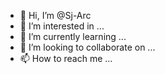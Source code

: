 - 👋 Hi, I’m @Sj-Arc
- 👀 I’m interested in ...
- 🌱 I’m currently learning ...
- 💞️ I’m looking to collaborate on ...
- 📫 How to reach me ...

<!---
Sj-Arc/Sj-Arc is a ✨ special ✨ repository because its `README.md` (this file) appears on your GitHub profile.
You can click the Preview link to take a look at your changes.
--->

